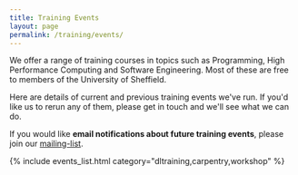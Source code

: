 ```yaml
---
title: Training Events
layout: page
permalink: /training/events/
---
```


We offer a range of training courses in topics such as Programming, High Performance Computing and Software Engineering. Most of these are free to members of the University of Sheffield.

Here are details of current and previous training events we've run. If you'd like us to rerun any of them, please get in touch and we'll see what we can do.

If you would like **email notifications about future training events**, please join our [mailing-list](/community/).

{% include events_list.html category="dltraining,carpentry,workshop" %}
